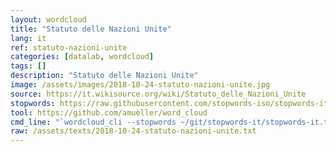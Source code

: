 ```yaml
---
layout: wordcloud
title: "Statuto delle Nazioni Unite"
lang: it
ref: statuto-nazioni-unite
categories: [datalab, wordcloud]
tags: []
description: "Statuto delle Nazioni Unite"
image: /assets/images/2018-10-24-statuto-nazioni-unite.jpg
source: https://it.wikisource.org/wiki/Statuto_delle_Nazioni_Unite
stopwords: https://raw.githubusercontent.com/stopwords-iso/stopwords-it/master/stopwords-it.txt
tool: https://github.com/amueller/word_cloud
cmd_line: "`wordcloud_cli --stopwords ~/git/stopwords-it/stopwords-it.txt --imagefile 2018-10-24-statuto-nazioni-unite.jpg --background black --width 1080 --height 1350 < 2018-10-24-statuto-nazioni-unite.txt`"
raw: /assets/texts/2018-10-24-statuto-nazioni-unite.txt
---
```

